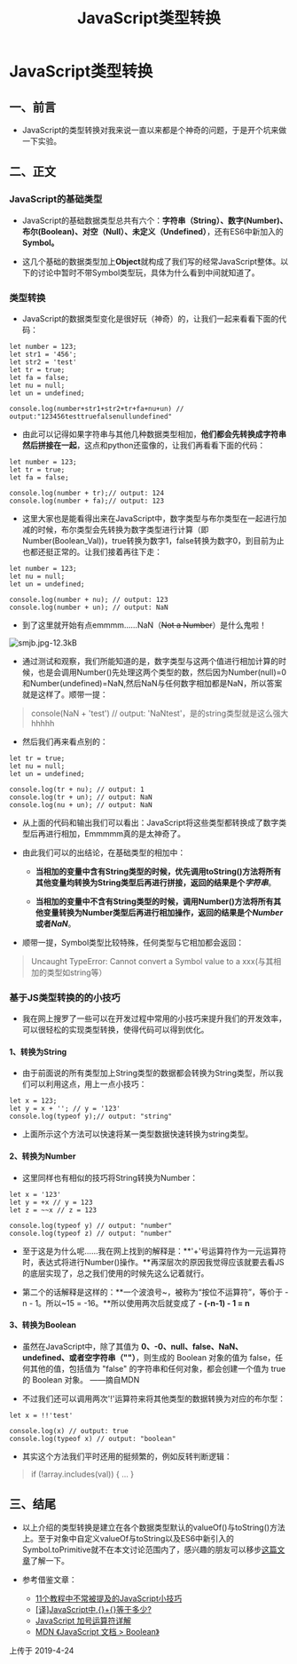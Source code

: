 ﻿---
title: JavaScript类型转换
tags: 
      - JavaScript
---

JavaScript类型转换
=================================

一、前言
--------------------------
 - JavaScript的类型转换对我来说一直以来都是个神奇的问题，于是开个坑来做一下实验。<!--more-->
 
二、正文
--------------------

### JavaScript的基础类型
 
- JavaScript的基础数据类型总共有六个：**字符串（String）、数字(Number)、布尔(Boolean)、对空（Null）、未定义（Undefined）**，还有ES6中新加入的**Symbol。**

- 这几个基础的数据类型加上**Object**就构成了我们写的经常JavaScript整体。以下的讨论中暂时不带Symbol类型玩，具体为什么看到中间就知道了。

### 类型转换
 
- JavaScript的数据类型变化是很好玩（神奇）的，让我们一起来看看下面的代码：

```
let number = 123;
let str1 = '456';
let str2 = 'test'
let tr = true;
let fa = false;
let nu = null;
let un = undefined;

console.log(number+str1+str2+tr+fa+nu+un) // output:"123456testtruefalsenullundefined"
```

- 由此可以记得如果字符串与其他几种数据类型相加，**他们都会先转换成字符串然后拼接在一起**，这点和python还蛮像的，让我们再看看下面的代码：

```
let number = 123;
let tr = true;
let fa = false;

console.log(number + tr);// output: 124
console.log(number + fa);// output: 123
```
- 这里大家也是能看得出来在JavaScript中，数字类型与布尔类型在一起进行加减的时候，布尔类型会先转换为数字类型进行计算（即Number(Boolean_Val))，true转换为数字1，false转换为数字0，到目前为止也都还挺正常的。让我们接着再往下走：

```
let number = 123;
let nu = null;
let un = undefined;

console.log(number + nu); // output: 123
console.log(number + un); // output: NaN

```

- 到了这里就开始有点emmmm……NaN（~~Not a Number~~）是什么鬼啦！

![smjb.jpg-12.3kB][1]

- 通过测试和观察，我们所能知道的是，数字类型与这两个值进行相加计算的时候，也是会调用Number()先处理这两个类型的数，然后因为Number(null)=0和Number(undefined)=NaN,然后NaN与任何数字相加都是NaN，所以答案就是这样了。顺带一提：

> console(NaN + 'test') // output: 'NaNtest'，是的string类型就是这么强大hhhhh

- 然后我们再来看点别的：

```
let tr = true;
let nu = null;
let un = undefined;

console.log(tr + nu); // output: 1
console.log(tr + un); // output: NaN
console.log(nu + un); // output: NaN
```

- 从上面的代码和输出我们可以看出：JavaScript将这些类型都转换成了数字类型后再进行相加，Emmmmm真的是太神奇了。

- 由此我们可以的出结论，在基础类型的相加中：
    - **当相加的变量中含有String类型的时候，优先调用toString()方法将所有其他变量均转换为String类型后再进行拼接，返回的结果是个*字符串***。

    - **当相加的变量中不含有String类型的时候，调用Number()方法将所有其他变量转换为Number类型后再进行相加操作，返回的结果是个*Number* 或者*NaN***。
    
- 顺带一提，Symbol类型比较特殊，任何类型与它相加都会返回：

> Uncaught TypeError: Cannot convert a Symbol value to a xxx(与其相加的类型如string等）

### 基于JS类型转换的的小技巧

- 我在网上搜罗了一些可以在开发过程中常用的小技巧来提升我们的开发效率，可以很轻松的实现类型转换，使得代码可以得到优化。

#### 1、转换为String

- 由于前面说的所有类型加上String类型的数据都会转换为String类型，所以我们可以利用这点，用上一点小技巧：

```
let x = 123;
let y = x + ''; // y = '123'
console.log(typeof y);// output: "string"
```

- 上面所示这个方法可以快速将某一类型数据快速转换为string类型。

#### 2、转换为Number

- 这里同样也有相似的技巧将String转换为Number：

```
let x = '123'
let y = +x // y = 123
let z = ~~x // z = 123 

console.log(typeof y) // output: "number"
console.log(typeof z) // output: "number"
```

- 至于这是为什么呢……我在网上找到的解释是：**'+'号运算符作为一元运算符时，表达式将进行Number()操作。**再深层次的原因我觉得应该就要去看JS的底层实现了，总之我们使用的时候先这么记着就行。

- 第二个的话解释是这样的：**一个波浪号~，被称为“按位不运算符”，等价于 - n - 1。所以~15 = -16。**所以使用两次后就变成了 **- (-n-1) - 1 = n**

#### 3、转换为Boolean

- 虽然在JavaScript中，除了其值为 **0、-0、null、false、NaN、undefined、或者空字符串（""）**，则生成的 Boolean 对象的值为 false，任何其他的值，包括值为 "false" 的字符串和任何对象，都会创建一个值为 true 的 Boolean 对象。 ——摘自MDN

- 不过我们还可以调用两次'!'运算符来将其他类型的数据转换为对应的布尔型：

```
let x = !!'test'

console.log(x) // output: true
console.log(typeof x) // output: "boolean"
```

- 其实这个方法我们平时还用的挺频繁的，例如反转判断逻辑：

> if (!array.includes(val)) { ... }

三、结尾
----------------------------------------  

- 以上介绍的类型转换是建立在各个数据类型默认的valueOf()与toString()方法上。至于对象中自定义valueOf与toString以及ES6中新引入的Symbol.toPrimitive就不在本文讨论范围内了，感兴趣的朋友可以移步[这篇文章][2]了解一下。

- 参考借鉴文章：
    - [11个教程中不常被提及的JavaScript小技巧][3]
    - [\[译\]JavaScript中,{}+{}等于多少?][4]
    - [JavaScript 加号运算符详解][5]
    - [MDN 《JavaScript 文档 > Boolean》][6]

上传于 2019-4-24


  [1]: http://static.zybuluo.com/feiyyx/645u0rs1d2xp96x9nkv8vqmv/smjb.jpg
  [2]: https://godbmw.com/passages/2019-03-26-javascript-first/
  [3]: https://segmentfault.com/a/1190000018897633#articleHeader12
  [4]: https://www.cnblogs.com/ziyunfei/archive/2012/09/15/2685885.html
  [5]: https://www.cnblogs.com/polk6/p/js-adv-addopr.html
  [6]: https://developer.mozilla.org/zh-CN/docs/Web/JavaScript/Reference/Global_Objects/Boolean